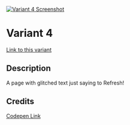 [![Variant 4 Screenshot](https://last.yush.dev/variant4/assets/og.png)](https://last.yush.dev/variant4)

# Variant 4

[Link to this variant](https://last.yush.dev/variant4)

## Description

A page with glitched text just saying to Refresh!

## Credits

[Codepen Link](https://codepen.io/pgalor/pen/OeRWJQ)
